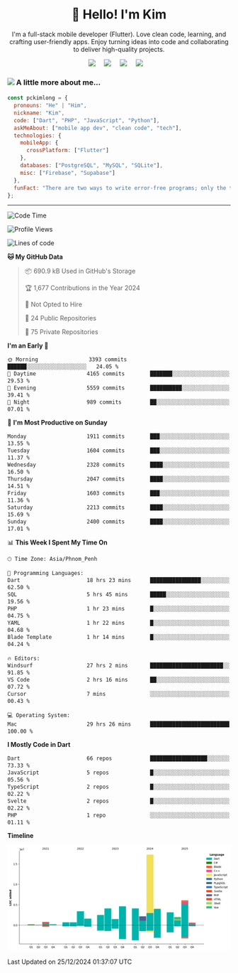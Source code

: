 <h1 align="center">👋 Hello! I'm Kim</h1>

<p align="center">
   I'm a full-stack mobile developer (Flutter). Love clean code, learning, and crafting user-friendly apps. Enjoy turning ideas into code and collaborating to deliver high-quality projects.
</p>

<p align="center">
  <a href="mailto:pochkimlong88@gmail.com"><img src="https://img.shields.io/badge/gmail-%23D14836.svg?&style=for-the-badge&logo=gmail&logoColor=white" /></a>&nbsp;&nbsp;&nbsp;&nbsp;
  <a href="https://t.me/pochkimlong/"><img src="https://img.shields.io/badge/telegram-%230077B5.svg?&style=for-the-badge&logo=telegram&logoColor=white" /></a>&nbsp;&nbsp;&nbsp;&nbsp;
  <a href="https://www.youtube.com/@PochKimlong/"><img src="https://img.shields.io/badge/youtube-%23dc2743.svg?&style=for-the-badge&logo=youtube&logoColor=white" /></a>&nbsp;&nbsp;&nbsp;&nbsp;
  <a href="https://www.tiktok.com/@pckimlong/"><img src="https://img.shields.io/badge/tiktok-%23000000.svg?&style=for-the-badge&logo=tiktok&logoColor=white" /></a>&nbsp;&nbsp;&nbsp;&nbsp;
</p>

### <img src="https://media.giphy.com/media/VgCDAzcKvsR6OM0uWg/giphy.gif" width="50"> A little more about me...  

```javascript
const pckimlong = {
  pronouns: "He" | "Him",
  nickname: "Kim",
  code: ["Dart", "PHP", "JavaScript", "Python"],
  askMeAbout: ["mobile app dev", "clean code", "tech"],
  technologies: {
    mobileApp: {
      crossPlatform: ["Flutter"]
    },
    databases: ["PostgreSQL", "MySQL", "SQLite"],
    misc: ["Firebase", "Supabase"]
  },
  funFact: "There are two ways to write error-free programs; only the third one works."
};
```
---

<!--START_SECTION:waka-->
![Code Time](http://img.shields.io/badge/Code%20Time-813%20hrs%2041%20mins-blue)

![Profile Views](http://img.shields.io/badge/Profile%20Views-0-blue)

![Lines of code](https://img.shields.io/badge/From%20Hello%20World%20I%27ve%20Written-26.3%20million%20lines%20of%20code-blue)

**🐱 My GitHub Data** 

> 📦 690.9 kB Used in GitHub's Storage 
 > 
> 🏆 1,677 Contributions in the Year 2024
 > 
> 🚫 Not Opted to Hire
 > 
> 📜 24 Public Repositories 
 > 
> 🔑 75 Private Repositories 
 > 
**I'm an Early 🐤** 

```text
🌞 Morning                3393 commits        ██████░░░░░░░░░░░░░░░░░░░   24.05 % 
🌆 Daytime                4165 commits        ███████░░░░░░░░░░░░░░░░░░   29.53 % 
🌃 Evening                5559 commits        ██████████░░░░░░░░░░░░░░░   39.41 % 
🌙 Night                  989 commits         ██░░░░░░░░░░░░░░░░░░░░░░░   07.01 % 
```
📅 **I'm Most Productive on Sunday** 

```text
Monday                   1911 commits        ███░░░░░░░░░░░░░░░░░░░░░░   13.55 % 
Tuesday                  1604 commits        ███░░░░░░░░░░░░░░░░░░░░░░   11.37 % 
Wednesday                2328 commits        ████░░░░░░░░░░░░░░░░░░░░░   16.50 % 
Thursday                 2047 commits        ████░░░░░░░░░░░░░░░░░░░░░   14.51 % 
Friday                   1603 commits        ███░░░░░░░░░░░░░░░░░░░░░░   11.36 % 
Saturday                 2213 commits        ████░░░░░░░░░░░░░░░░░░░░░   15.69 % 
Sunday                   2400 commits        ████░░░░░░░░░░░░░░░░░░░░░   17.01 % 
```


📊 **This Week I Spent My Time On** 

```text
🕑︎ Time Zone: Asia/Phnom_Penh

💬 Programming Languages: 
Dart                     18 hrs 23 mins      ████████████████░░░░░░░░░   62.50 % 
SQL                      5 hrs 45 mins       █████░░░░░░░░░░░░░░░░░░░░   19.56 % 
PHP                      1 hr 23 mins        █░░░░░░░░░░░░░░░░░░░░░░░░   04.75 % 
YAML                     1 hr 22 mins        █░░░░░░░░░░░░░░░░░░░░░░░░   04.68 % 
Blade Template           1 hr 14 mins        █░░░░░░░░░░░░░░░░░░░░░░░░   04.24 % 

🔥 Editors: 
Windsurf                 27 hrs 2 mins       ███████████████████████░░   91.85 % 
VS Code                  2 hrs 16 mins       ██░░░░░░░░░░░░░░░░░░░░░░░   07.72 % 
Cursor                   7 mins              ░░░░░░░░░░░░░░░░░░░░░░░░░   00.43 % 

💻 Operating System: 
Mac                      29 hrs 26 mins      █████████████████████████   100.00 % 
```

**I Mostly Code in Dart** 

```text
Dart                     66 repos            ██████████████████░░░░░░░   73.33 % 
JavaScript               5 repos             █░░░░░░░░░░░░░░░░░░░░░░░░   05.56 % 
TypeScript               2 repos             █░░░░░░░░░░░░░░░░░░░░░░░░   02.22 % 
Svelte                   2 repos             █░░░░░░░░░░░░░░░░░░░░░░░░   02.22 % 
PHP                      1 repo              ░░░░░░░░░░░░░░░░░░░░░░░░░   01.11 % 
```



**Timeline**

![Lines of Code chart](https://raw.githubusercontent.com/pckimlong/pckimlong/main/assets/bar_graph.png)


 Last Updated on 25/12/2024 01:37:07 UTC
<!--END_SECTION:waka-->

<!---
PochKimlong/PochKimlong is a ✨ special ✨ repository because its `README.md` (this file) appears on your GitHub profile.
You can click the Preview link to take a look at your changes.
--->
